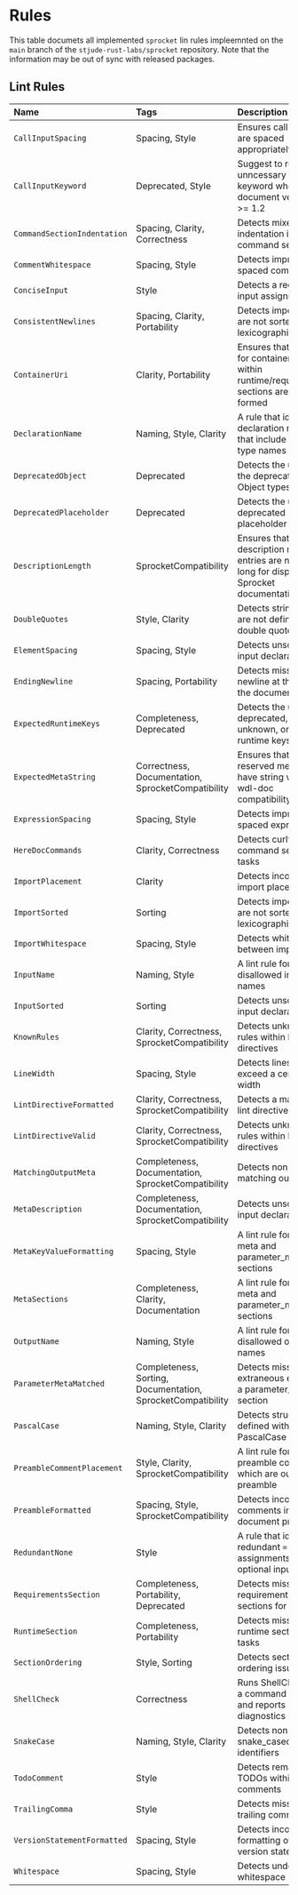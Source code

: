 # Rules

This table documets all implemented `sprocket` lin rules impleemnted on the `main` branch of the `stjude-rust-labs/sprocket` repository. Note that the information may be out of sync with released packages.

## Lint Rules

| Name | Tags | Description |
|:-|:-|:-|
| `CallInputSpacing` | Spacing, Style | Ensures call inputs are spaced appropriately |
| `CallInputKeyword` | Deprecated, Style | Suggest to remove unncessary `input:` keyword when document version is >= 1.2 |
| `CommandSectionIndentation` | Spacing, Clarity, Correctness | Detects mixed indentation in a command section |
| `CommentWhitespace` | Spacing, Style | Detects improperly spaced comments |
| `ConciseInput` | Style | Detects a redundant input assignment |
| `ConsistentNewlines` | Spacing, Clarity, Portability | Detects imports that are not sorted lexicographically |
| `ContainerUri` | Clarity, Portability | Ensures that values for container keys within runtime/requirements sections are well-formed |
| `DeclarationName` | Naming, Style, Clarity | A rule that identifies declaration names that include their type names |
| `DeprecatedObject` | Deprecated | Detects the use of the deprecated Object types |
| `DeprecatedPlaceholder` | Deprecated | Detects the use of a deprecated placeholder options |
| `DescriptionLength` | SprocketCompatibility | Ensures that description meta entries are not too long for display in Sprocket documentation |
| `DoubleQuotes` | Style, Clarity | Detects strings that are not defined with double quotes |
| `ElementSpacing` | Spacing, Style | Detects unsorted input declarations |
| `EndingNewline` | Spacing, Portability | Detects missing newline at the end of the document |
| `ExpectedRuntimeKeys` | Completeness, Deprecated | Detects the use of deprecated, unknown, or missing runtime keys |
| `ExpectedMetaString` | Correctness, Documentation, SprocketCompatibility | Ensures that reserved meta keys have string values for wdl-doc compatibility. |
| `ExpressionSpacing` | Spacing, Style | Detects improperly spaced expressions |
| `HereDocCommands` | Clarity, Correctness | Detects curly command section for tasks |
| `ImportPlacement` | Clarity | Detects incorrect import placements |
| `ImportSorted` | Sorting | Detects imports that are not sorted lexicographically |
| `ImportWhitespace` | Spacing, Style | Detects whitespace between imports |
| `InputName` | Naming, Style | A lint rule for disallowed input names |
| `InputSorted` | Sorting | Detects unsorted input declarations |
| `KnownRules` | Clarity, Correctness, SprocketCompatibility | Detects unknown rules within lint directives |
| `LineWidth` | Spacing, Style | Detects lines that exceed a certain width |
| `LintDirectiveFormatted` | Clarity, Correctness, SprocketCompatibility | Detects a malformed lint directive |
| `LintDirectiveValid` | Clarity, Correctness, SprocketCompatibility | Detects unknown rules within lint directives |
| `MatchingOutputMeta` | Completeness, Documentation, SprocketCompatibility | Detects non-matching outputs |
| `MetaDescription` | Completeness, Documentation, SprocketCompatibility | Detects unsorted input declarations |
| `MetaKeyValueFormatting` | Spacing, Style | A lint rule for missing meta and parameter_meta sections |
| `MetaSections` | Completeness, Clarity, Documentation | A lint rule for missing meta and parameter_meta sections |
| `OutputName` | Naming, Style | A lint rule for disallowed output names |
| `ParameterMetaMatched` | Completeness, Sorting, Documentation, SprocketCompatibility | Detects missing or extraneous entries in a parameter_meta section |
| `PascalCase` | Naming, Style, Clarity | Detects structs defined without a PascalCase name |
| `PreambleCommentPlacement` | Style, Clarity, SprocketCompatibility | A lint rule for flagging preamble comments which are outside the preamble |
| `PreambleFormatted` | Spacing, Style, SprocketCompatibility | Detects incorrect comments in a document preamble |
| `RedundantNone` | Style | A rule that identifies redundant `= None` assignments for optional inputs |
| `RequirementsSection` | Completeness, Portability, Deprecated | Detects missing requirements sections for tasks |
| `RuntimeSection` | Completeness, Portability | Detects missing runtime sections for tasks |
| `SectionOrdering` | Style, Sorting | Detects section ordering issues |
| `ShellCheck` | Correctness | Runs ShellCheck on a command section and reports diagnostics |
| `SnakeCase` | Naming, Style, Clarity | Detects non-snake_cased identifiers |
| `TodoComment` | Style | Detects remaining TODOs within comments |
| `TrailingComma` | Style | Detects missing trailing commas |
| `VersionStatementFormatted` | Spacing, Style | Detects incorrect formatting of the version statement |
| `Whitespace` | Spacing, Style | Detects undesired whitespace |
